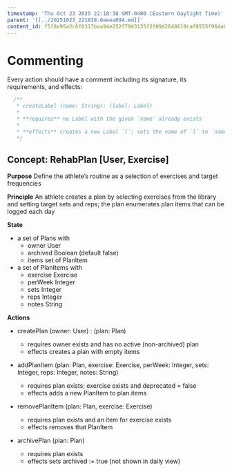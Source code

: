 ```yaml
---
timestamp: 'Thu Oct 23 2025 22:18:38 GMT-0400 (Eastern Daylight Time)'
parent: '[[../20251023_221838.6eeea094.md]]'
content_id: f5f8a95a2c6f0317baa94e252f79d3135f2f09d2648619caf8555f964a0789be
---
```


# Commenting

Every action should have a comment including its signature, its requirements, and effects:

```typescript
  /**
   * createLabel (name: String): (label: Label)
   *
   * **requires** no Label with the given `name` already exists
   *
   * **effects** creates a new Label `l`; sets the name of `l` to `name`; returns `l` as `label`
   */
```

## Concept: RehabPlan \[User, Exercise]

**Purpose** Define the athlete’s routine as a selection of exercises and target frequencies

**Principle** An athlete creates a plan by selecting exercises from the library and setting target sets and reps; the plan enumerates plan items that can be logged each day

**State**

* a set of Plans with
  * owner User
  * archived Boolean (default false)
  * items set of PlanItem
* a set of PlanItems with
  * exercise Exercise
  * perWeek Integer
  * sets Integer
  * reps Integer
  * notes String

**Actions**

* createPlan (owner: User) : (plan: Plan)
  * requires owner exists and has no active (non-archived) plan
  * effects creates a plan with empty items

* addPlanItem (plan: Plan, exercise: Exercise, perWeek: Integer, sets: Integer, reps: Integer, notes: String)
  * requires plan exists; exercise exists and deprecated = false
  * effects adds a new PlanItem to plan.items

* removePlanItem (plan: Plan, exercise: Exercise)
  * requires plan exists and an item for exercise exists
  * effects removes that PlanItem

* archivePlan (plan: Plan)
  * requires plan exists
  * effects sets archived := true (not shown in daily view)
